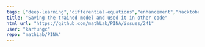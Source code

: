 ```yaml
---
tags: ["deep-learning","differential-equations","enhancement","hacktoberfest","help-wanted","lightining","machine-learning","modeling","neural-network","ode","pde","physics-informed","physics-informed-neural-networks","pinn","python","pytorch","question"]
title: "Saving the trained model and used it in other code"
html_url: "https://github.com/mathLab/PINA/issues/241"
user: "karfungc"
repo: "mathLab/PINA"
---
```


